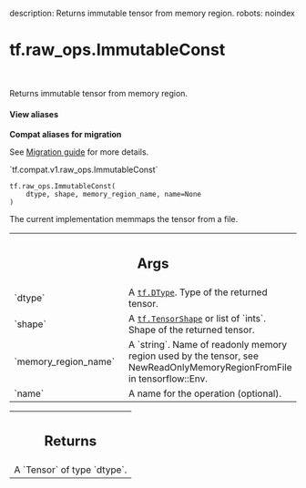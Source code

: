 description: Returns immutable tensor from memory region.
robots: noindex

# tf.raw_ops.ImmutableConst

<!-- Insert buttons and diff -->

<table class="tfo-notebook-buttons tfo-api nocontent" align="left">

</table>



Returns immutable tensor from memory region.

<section class="expandable">
  <h4 class="showalways">View aliases</h4>
  <p>
<b>Compat aliases for migration</b>
<p>See
<a href="https://www.tensorflow.org/guide/migrate">Migration guide</a> for
more details.</p>
<p>`tf.compat.v1.raw_ops.ImmutableConst`</p>
</p>
</section>

<pre class="devsite-click-to-copy prettyprint lang-py tfo-signature-link">
<code>tf.raw_ops.ImmutableConst(
    dtype, shape, memory_region_name, name=None
)
</code></pre>



<!-- Placeholder for "Used in" -->

The current implementation memmaps the tensor from a file.

<!-- Tabular view -->
 <table class="responsive fixed orange">
<colgroup><col width="214px"><col></colgroup>
<tr><th colspan="2"><h2 class="add-link">Args</h2></th></tr>

<tr>
<td>
`dtype`
</td>
<td>
A <a href="../../tf/dtypes/DType.md"><code>tf.DType</code></a>. Type of the returned tensor.
</td>
</tr><tr>
<td>
`shape`
</td>
<td>
A <a href="../../tf/TensorShape.md"><code>tf.TensorShape</code></a> or list of `ints`. Shape of the returned tensor.
</td>
</tr><tr>
<td>
`memory_region_name`
</td>
<td>
A `string`.
Name of readonly memory region used by the tensor, see
NewReadOnlyMemoryRegionFromFile in tensorflow::Env.
</td>
</tr><tr>
<td>
`name`
</td>
<td>
A name for the operation (optional).
</td>
</tr>
</table>



<!-- Tabular view -->
 <table class="responsive fixed orange">
<colgroup><col width="214px"><col></colgroup>
<tr><th colspan="2"><h2 class="add-link">Returns</h2></th></tr>
<tr class="alt">
<td colspan="2">
A `Tensor` of type `dtype`.
</td>
</tr>

</table>

